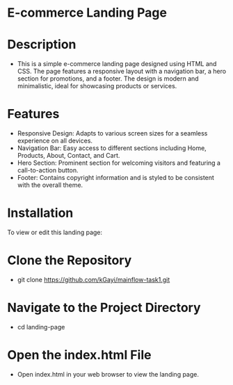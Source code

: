 # E-commerce Landing Page
# Description
- This is a simple e-commerce landing page designed using HTML and CSS. The page features a responsive layout with a navigation bar, a hero section for promotions, and a footer. The design is modern and minimalistic, ideal for showcasing products or services.

# Features
- Responsive Design: Adapts to various screen sizes for a seamless experience on all devices.
- Navigation Bar: Easy access to different sections including Home, Products, About, Contact, and Cart.
- Hero Section: Prominent section for welcoming visitors and featuring a call-to-action button.
- Footer: Contains copyright information and is styled to be consistent with the overall theme.
# Installation
To view or edit this landing page:

# Clone the Repository
- git clone https://github.com/kGayi/mainflow-task1.git
# Navigate to the Project Directory
- cd landing-page
# Open the index.html File
- Open index.html in your web browser to view the landing page.

